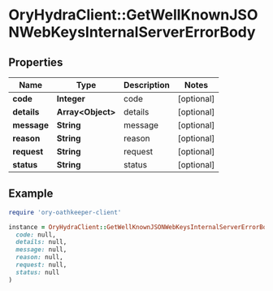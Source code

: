# OryHydraClient::GetWellKnownJSONWebKeysInternalServerErrorBody

## Properties

| Name | Type | Description | Notes |
| ---- | ---- | ----------- | ----- |
| **code** | **Integer** | code | [optional] |
| **details** | **Array&lt;Object&gt;** | details | [optional] |
| **message** | **String** | message | [optional] |
| **reason** | **String** | reason | [optional] |
| **request** | **String** | request | [optional] |
| **status** | **String** | status | [optional] |

## Example

```ruby
require 'ory-oathkeeper-client'

instance = OryHydraClient::GetWellKnownJSONWebKeysInternalServerErrorBody.new(
  code: null,
  details: null,
  message: null,
  reason: null,
  request: null,
  status: null
)
```

